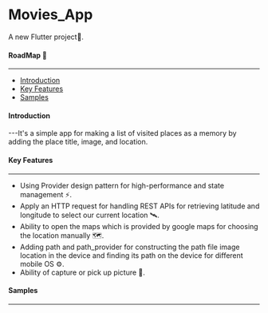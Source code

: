 # Movies_App

A new Flutter project📱.

#### RoadMap 🚸
---
* [Introduction](https://github.com/Mohamed-fawzyy/Movies-App#Introduction "Named link title")
* [Key Features](https://github.com/Mohamed-fawzyy/Movies-App#Key-Features "Named link title")
* [Samples](https://github.com/Mohamed-fawzyy/Movies-App#Samples "Named link title")

#### Introduction
---It's a simple app for making a list of visited places as a memory by adding the place title, image, and location.

#### Key Features
---
- Using Provider design pattern for high-performance and state management ⚡️.
- Apply an HTTP request for handling REST APIs for retrieving latitude and longitude to select our current location 🛰.
- Ability to open the maps which is provided by google maps for choosing the location manually 🗺.
- Adding path and path_provider for constructing the path file image location in the device and finding its path on the device for different mobile OS ⚙️.
- Ability of capture or pick up picture 📸.

#### Samples
---

